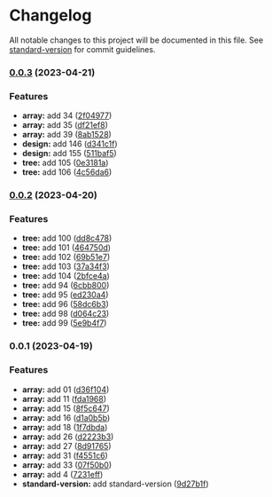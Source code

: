 # Changelog

All notable changes to this project will be documented in this file. See [standard-version](https://github.com/conventional-changelog/standard-version) for commit guidelines.

### [0.0.3](https://github.com/spongeBor/mad_leetcode_by_ts/compare/v0.0.2...v0.0.3) (2023-04-21)


### Features

* **array:** add 34 ([2f04977](https://github.com/spongeBor/mad_leetcode_by_ts/commit/2f049775ce47badd2f42449634557c9611804f82))
* **array:** add 35 ([df21ef8](https://github.com/spongeBor/mad_leetcode_by_ts/commit/df21ef873b1f1d7374958be977fa2fa686596d4b))
* **array:** add 39 ([8ab1528](https://github.com/spongeBor/mad_leetcode_by_ts/commit/8ab15285c1a5669c272f11f6d0f2c1292bd3637e))
* **design:** add 146 ([d341c1f](https://github.com/spongeBor/mad_leetcode_by_ts/commit/d341c1f884c4528cb1a56d0ba1f8bce5cc4b4d12))
* **design:** add 155 ([511baf5](https://github.com/spongeBor/mad_leetcode_by_ts/commit/511baf5d821673dc2b8a8bda461c2718af613c53))
* **tree:** add 105 ([0e3181a](https://github.com/spongeBor/mad_leetcode_by_ts/commit/0e3181a56f8d8e3770ba871ae94c00115360b5e9))
* **tree:** add 106 ([4c56da6](https://github.com/spongeBor/mad_leetcode_by_ts/commit/4c56da6e4847239987f8dd144d7d8353a5590509))

### [0.0.2](https://github.com/spongeBor/mad_leetcode_by_ts/compare/v0.0.1...v0.0.2) (2023-04-20)


### Features

* **tree:** add 100 ([dd8c478](https://github.com/spongeBor/mad_leetcode_by_ts/commit/dd8c47844074185bd9cb4ebda6717c3749a89c56))
* **tree:** add 101 ([464750d](https://github.com/spongeBor/mad_leetcode_by_ts/commit/464750ddf1251b564809aef3190a4dc6b1eedc35))
* **tree:** add 102 ([69b51e7](https://github.com/spongeBor/mad_leetcode_by_ts/commit/69b51e78da457ca24e552e63eab47bb11193a668))
* **tree:** add 103 ([37a34f3](https://github.com/spongeBor/mad_leetcode_by_ts/commit/37a34f36c7182ca9e7916eed4f457efcc9571704))
* **tree:** add 104 ([2bfce4a](https://github.com/spongeBor/mad_leetcode_by_ts/commit/2bfce4aa5650f2c7eb1b8121e4f83c0967171436))
* **tree:** add 94 ([6cbb800](https://github.com/spongeBor/mad_leetcode_by_ts/commit/6cbb8008e5b90491d999e07ee921b9adf054c169))
* **tree:** add 95 ([ed230a4](https://github.com/spongeBor/mad_leetcode_by_ts/commit/ed230a4fc7d5b1ff6e40a002fc73604247bd3b0e))
* **tree:** add 96 ([58dc6b3](https://github.com/spongeBor/mad_leetcode_by_ts/commit/58dc6b3b577a70c5ac146e2d92baa342469732fd))
* **tree:** add 98 ([d064c23](https://github.com/spongeBor/mad_leetcode_by_ts/commit/d064c23bcb563890f693101dfeeec55559cde547))
* **tree:** add 99 ([5e9b4f7](https://github.com/spongeBor/mad_leetcode_by_ts/commit/5e9b4f74a971d2dbfddca5c5d2704ca8a0ce56e5))

### 0.0.1 (2023-04-19)


### Features

* **array:** add 01 ([d36f104](https://github.com/spongeBor/mad_leetcode_by_ts/commit/d36f10424d8a4c472101580d79b3a8a244f897ed))
* **array:** add 11 ([fda1968](https://github.com/spongeBor/mad_leetcode_by_ts/commit/fda1968606a8fe27490a9700824228c92c6b2dae))
* **array:** add 15 ([8f5c647](https://github.com/spongeBor/mad_leetcode_by_ts/commit/8f5c647205ccc9c61d6abda43068fc2755847d84))
* **array:** add 16 ([d1a0b5b](https://github.com/spongeBor/mad_leetcode_by_ts/commit/d1a0b5bbfcc7958a2362b45b5cde10b512f2109b))
* **array:** add 18 ([1f7dbda](https://github.com/spongeBor/mad_leetcode_by_ts/commit/1f7dbda6ee7790bf2f4ce213316b36471579694b))
* **array:** add 26 ([d2223b3](https://github.com/spongeBor/mad_leetcode_by_ts/commit/d2223b366a07c9b5b81cae7a70ec47fd9bfec34c))
* **array:** add 27 ([8d91765](https://github.com/spongeBor/mad_leetcode_by_ts/commit/8d917654d7b0fed3cccde5c8f9f932dca4361251))
* **array:** add 31 ([f4551c6](https://github.com/spongeBor/mad_leetcode_by_ts/commit/f4551c604bae77a5102731437838290a0ad466b2))
* **array:** add 33 ([07f50b0](https://github.com/spongeBor/mad_leetcode_by_ts/commit/07f50b0366f33aaa5a890dd7a09431d476ae83f6))
* **array:** add 4 ([7231eff](https://github.com/spongeBor/mad_leetcode_by_ts/commit/7231eff0d978d15f7b49381914d3bfc1ff379217))
* **standard-version:** add standard-version ([9d27b1f](https://github.com/spongeBor/mad_leetcode_by_ts/commit/9d27b1f0b0f3d936aae93a3a95cd921caacc6452))

